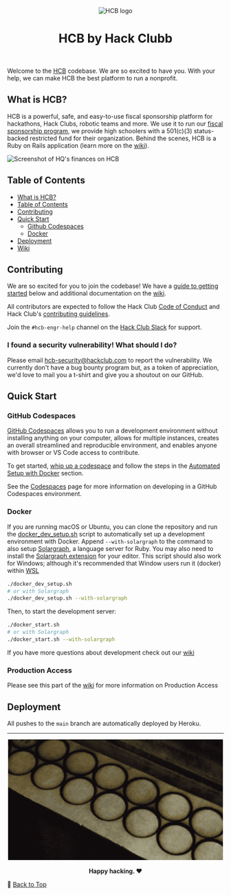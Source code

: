 <div align="center">
  <picture>
    <source media="(prefers-color-scheme: dark)" srcset="https://cloud-djxhgxve6-hack-club-bot.vercel.app/0hcb-icon-icon-dark_1_.png">
    <img src="https://cloud-5yru8jas0-hack-club-bot.vercel.app/0logo-512.png" width="126" alt="HCB logo">
  </picture>
  <h1>HCB by Hack Clubb</h1>
</div>
<br>

Welcome to the [HCB](https://hackclub.com/fiscal-sponsorship/) codebase. We are so excited to have you. With your help, we can make HCB the best platform to run a nonprofit.

## What is HCB?

HCB is a powerful, safe, and easy-to-use fiscal sponsorship platform for hackathons, Hack Clubs, robotic teams and more. We use it to run our [fiscal sponsorship program](https://hackclub.com/fiscal-sponsorship/), we provide high schoolers with a 501(c)(3) status-backed restricted fund for their organization. Behind the scenes, HCB is a Ruby on Rails application (learn more on the [wiki](https://github.com/hackclub/hcb/wiki)).

<img width="1377" alt="Screenshot of HQ's finances on HCB" src="https://github.com/hackclub/hcb/assets/39828164/b19a83b2-ba81-46b0-9f6f-2772f4249071">

## Table of Contents

- [What is HCB?](#what-is-hcb)
- [Table of Contents](#table-of-contents)
- [Contributing](#contributing)
- [Quick Start](#quick-start)
  - [Github Codespaces](#github-codespaces)
  - [Docker](#docker)
- [Deployment](#deployment)
- [Wiki](https://github.com/hackclub/hcb/wiki)

## Contributing

We are so excited for you to join the codebase! We have a [guide to getting started](#quick-start) below and additional documentation on the [wiki](https://github.com/hackclub/hcb/wiki).

All contributors are expected to follow the Hack Club [Code of Conduct](https://hackclub.com/conduct) and Hack Club's [contributing guidelines](https://github.com/hackclub/hackclub/blob/main/CONTRIBUTING.md).

Join the `#hcb-engr-help` channel on the [Hack Club Slack](https://hackclub.com/slack) for support.

### I found a security vulnerability! What should I do?

Please email [hcb-security@hackclub.com](mailto:hcb-security@hackclub.com) to report the vulnerability. We currently don't have a bug bounty program but, as a token of appreciation, we'd love to mail you a t-shirt and give you a shoutout on our GitHub.

## Quick Start

### GitHub Codespaces

[GitHub Codespaces](https://docs.github.com/en/codespaces) allows you to run a development environment without installing anything on your computer, allows for multiple instances, creates an overall streamlined and reproducible environment, and enables anyone with browser or VS Code access to contribute.

To get started, [whip up a codespace](https://docs.github.com/en/codespaces/getting-started/quickstart) and follow the steps in the [Automated Setup with Docker](#automated-setup-with-docker) section.

See the [Codespaces](./Codespaces.md) page for more information on developing in a GitHub Codespaces environment.

### Docker

If you are running macOS or Ubuntu, you can clone the repository and run the [docker_dev_setup.sh](./docker_dev_setup.sh) script to automatically set up a development environment with Docker. Append `--with-solargraph` to the command to also setup [Solargraph](https://solargraph.org), a language server for Ruby. You may also need to install the [Solargraph extension](https://github.com/castwide/solargraph#using-solargraph) for your editor. This script should also work for Windows; although it's recommended that Window users run it (docker) within [WSL](https://learn.microsoft.com/en-us/windows/wsl/install)

```bash
./docker_dev_setup.sh
# or with Solargraph
./docker_dev_setup.sh --with-solargraph
```

Then, to start the development server:

```bash
./docker_start.sh
# or with Solargraph
./docker_start.sh --with-solargraph
```

If you have more questions about development check out our [wiki](https://github.com/hackclub/hcb/wiki)

### Production Access

Please see this part of the [wiki](https://github.com/hackclub/hcb/wiki/Development/#production-access) for more information on Production Access

## Deployment

All pushes to the `main` branch are automatically deployed by Heroku.

---

<div align="center">
  <img src="./hcb_laser.gif" alt="Laser engraving of the HCB logo" width="500">
  <br>
  <p><strong>Happy hacking. ❤️</strong></p>
</div>

🔼 [Back to Top](#readme)
